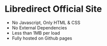 # Libredirect Official Site

- No Javascript, Only HTML & CSS
- No External Dependencies
- Less than 1MB per load
- Fully hosted on Github pages
